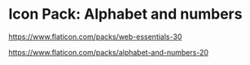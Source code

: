 # Icon Pack: Alphabet and numbers

https://www.flaticon.com/packs/web-essentials-30

https://www.flaticon.com/packs/alphabet-and-numbers-20
